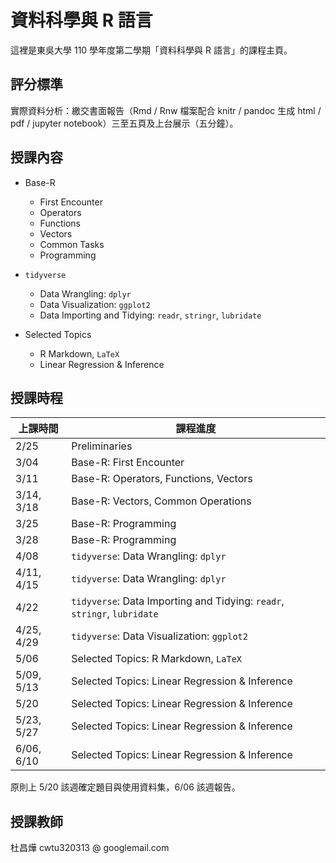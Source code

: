 
# 資料科學與 R 語言

這裡是東吳大學 110 學年度第二學期「資料科學與 R 語言」的課程主頁。

## 評分標準

實際資料分析：繳交書面報告（Rmd / Rnw 檔案配合 knitr / pandoc 生成 html / pdf / jupyter notebook）三至五頁及上台展示（五分鐘）。 

## 授課內容

* Base-R
  - First Encounter
  - Operators
  - Functions
  - Vectors
  - Common Tasks
  - Programming 
* `tidyverse` 
  - Data Wrangling: `dplyr`
  - Data Visualization: `ggplot2`
  - Data Importing and Tidying: `readr`, `stringr`, `lubridate`

* Selected Topics
  - R Markdown, `LaTeX` 
  - Linear Regression & Inference

<!--
  - Linear Regression
  - K-Means & Hierarchical Clustering
  - Principle Component Analysis 
  - Decision Trees
  - Support Vector Machine
  - Time Series Forecasting 
-->

<!--
  - Statistical Machine Learning
    * Linear Regression
    * Classification 
    * Resampling
    * Information Criteria
    * Regularization
    * Nonlinear Regression
    * Decision Trees
    * Support Vector Machine
    * Unsupervised Learning
  - Relational Database
  - Web Applications
  - Web Crawler in Action
-->

## 授課時程

| 上課時間           | 課程進度                                       | 
|--------------------|------------------------------------------------|
| 	2/25         | Preliminaries                                  | 
|       3/04         | Base-R: First Encounter                        |
|       3/11         | Base-R: Operators, Functions, Vectors          |
| 3/14, 3/18         | Base-R: Vectors, Common Operations             | 
|       3/25         | Base-R: Programming                            |
| 3/28               | Base-R: Programming                            |
|       4/08         | `tidyverse`: Data Wrangling: `dplyr`           |
| 4/11, 4/15         | `tidyverse`: Data Wrangling: `dplyr`           |
|       4/22         | `tidyverse`: Data Importing and Tidying: `readr`, `stringr`, `lubridate`|
| 4/25, 4/29         | `tidyverse`: Data Visualization: `ggplot2`     |
|       5/06         | Selected Topics: R Markdown, `LaTeX`           |
| 5/09, 5/13         | Selected Topics: Linear Regression & Inference |
|       5/20         | Selected Topics: Linear Regression & Inference |
| 5/23, 5/27         | Selected Topics: Linear Regression & Inference |
| 6/06, 6/10         | Selected Topics: Linear Regression & Inference | 

原則上 5/20 該週確定題目與使用資料集，6/06 該週報告。

## 授課教師

杜昌燁 cwtu320313 @ googlemail.com
